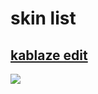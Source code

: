 # **skin list**

## [kablaze edit](http://www.mediafire.com/file/wszvddvim9qrzez/kablaze+edit.osk/file)
![](https://osu.ppy.sh/ss/15594314/0c62)
